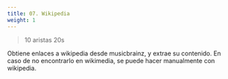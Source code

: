 ```yaml
---
title: 07. Wikipedia
weight: 1
---
```


> 10 aristas 20s

Obtiene enlaces a wikipedia desde musicbrainz, y extrae su contenido. En caso de no encontrarlo en wikimedia, se puede hacer manualmente con wikipedia.

